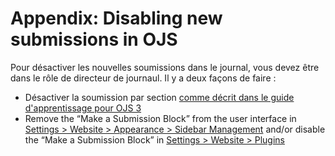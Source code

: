 # Appendix: Disabling new submissions in OJS

Pour désactiver les nouvelles soumissions dans le journal, vous devez être dans le rôle de directeur de journaul. Il y a deux façons de faire :

- Désactiver la soumission par section [comme décrit dans le guide d'apprentissage pour OJS 3](https://docs.pkp.sfu.ca/learning-ojs/en/journal-setup#create-section)
- Remove the “Make a Submission Block” from the user interface in [Settings > Website > Appearance > Sidebar Management](https://docs.pkp.sfu.ca/learning-ojs/en/settings-website#appearance) and/or disable the “Make a Submission Block” in [Settings > Website > Plugins](https://docs.pkp.sfu.ca/learning-ojs/en/settings-website#installed-plugins)
